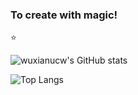 ### To create with magic!

⭐

![wuxianucw's GitHub stats](https://github-readme-stats.vercel.app/api?username=wuxianucw)

![Top Langs](https://github-readme-stats.vercel.app/api/top-langs/?username=wuxianucw)
